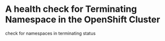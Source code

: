 # A health check for Terminating Namespace in the OpenShift Cluster
check for namespaces in terminating status
